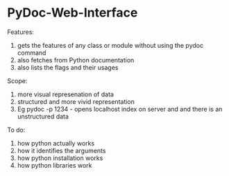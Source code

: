# PyDoc-Web-Interface
Features:
1. gets the features of any class or module without using the pydoc command
2. also fetches from Python documentation
3. also lists the flags and their usages

Scope:
1. more visual represenation of data
2. structured and more vivid representation
3. Eg pydoc -p 1234 - opens localhost index on server and and there is an unstructured data 

To do:
1. how python actually works
2. how it identifies the arguments
3. how python installation works
4. how python libraries work
